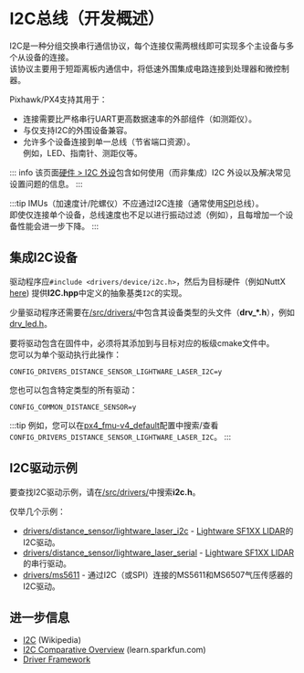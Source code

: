 # I2C总线（开发概述）

I2C是一种分组交换串行通信协议，每个连接仅需两根线即可实现多个主设备与多个从设备的连接。  
该协议主要用于短距离板内通信中，将低速外围集成电路连接到处理器和微控制器。

Pixhawk/PX4支持其用于：
* 连接需要比严格串行UART更高数据速率的外部组件（如测距仪）。
* 与仅支持I2C的外围设备兼容。
* 允许多个设备连接到单一总线（节省端口资源）。  
  例如，LED、指南针、测距仪等。

::: info
该页面[硬件 > I2C 外设](../sensor_bus/i2c_general.md)包含如何使用（而非集成）I2C 外设以及解决常见设置问题的信息。
:::

:::tip
IMUs（加速度计/陀螺仪）不应通过I2C连接（通常使用[SPI](https://en.wikipedia.org/wiki/Serial_Peripheral_Interface_Bus)总线）。  
即使仅连接单个设备，总线速度也不足以进行振动过滤（例如），且每增加一个设备性能会进一步下降。
:::

## 集成I2C设备

驱动程序应`#include <drivers/device/i2c.h>`，然后为目标硬件（例如NuttX [here](https://github.com/PX4/PX4-Autopilot/blob/main/src/lib/drivers/device/nuttx/I2C.hpp)) 提供**I2C.hpp**中定义的抽象基类`I2C`的实现。

少量驱动程序还需要在[/src/drivers/](https://github.com/PX4/PX4-Autopilot/tree/main/src/drivers)中包含其设备类型的头文件（**drv_*.h**），例如[drv_led.h](https://github.com/PX4/PX4-Autopilot/blob/main/src/drivers/drv_led.h)。

要将驱动包含在固件中，必须将其添加到与目标对应的板级cmake文件中。  
您可以为单个驱动执行此操作：
```
CONFIG_DRIVERS_DISTANCE_SENSOR_LIGHTWARE_LASER_I2C=y
```

您也可以包含特定类型的所有驱动：
```
CONFIG_COMMON_DISTANCE_SENSOR=y
```

:::tip
例如，您可以在[px4_fmu-v4_default](https://github.com/PX4/PX4-Autopilot/blob/main/boards/px4/fmu-v4/default.px4board)配置中搜索/查看`CONFIG_DRIVERS_DISTANCE_SENSOR_LIGHTWARE_LASER_I2C`。
:::

## I2C驱动示例

要查找I2C驱动示例，请在[/src/drivers/](https://github.com/PX4/PX4-Autopilot/tree/main/src/drivers)中搜索**i2c.h**。

仅举几个示例：
* [drivers/distance_sensor/lightware_laser_i2c](https://github.com/PX4/PX4-Autopilot/tree/main/src/drivers/distance_sensor/lightware_laser_i2c) - [Lightware SF1XX LIDAR](../sensor/sfxx_lidar.md)的I2C驱动。
* [drivers/distance_sensor/lightware_laser_serial](https://github.com/PX4/PX4-Autopilot/tree/main/src/drivers/distance_sensor/lightware_laser_serial) - [Lightware SF1XX LIDAR](../sensor/sfxx_lidar.md)的串行驱动。
* [drivers/ms5611](https://github.com/PX4/PX4-Autopilot/tree/main/src/drivers/barometer/ms5611) - 通过I2C（或SPI）连接的MS5611和MS6507气压传感器的I2C驱动。

## 进一步信息

* [I2C](https://en.wikipedia.org/wiki/I%C2%B2C) (Wikipedia)
* [I2C Comparative Overview](https://learn.sparkfun.com/tutorials/i2c) (learn.sparkfun.com)
* [Driver Framework](../middleware/drivers.md)
